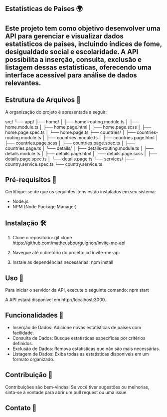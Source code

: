 ## Estatísticas de Países 🌍

## Este projeto tem como objetivo desenvolver uma API para gerenciar e visualizar dados estatísticos de países, incluindo índices de fome, desigualdade social e escolaridade. A API possibilita a inserção, consulta, exclusão e listagem dessas estatísticas, oferecendo uma interface acessível para análise de dados relevantes.

## Estrutura de Arquivos 📄

A organização do projeto é apresentada a seguir:

src/
└── app/
    ├── home/
    │   ├── home-routing.module.ts
    │   ├── home.module.ts
    │   ├── home.page.html
    │   ├── home.page.scss
    │   ├── home.page.spec.ts
    │   └── home.page.ts
    ├── countries/
    │   ├── countries-routing.module.ts
    │   ├── countries.module.ts
    │   ├── countries.page.html
    │   ├── countries.page.scss
    │   ├── countries.page.spec.ts
    │   ├── countries.page.ts
    │   └── details/
    │       ├── details-routing.module.ts
    │       ├── details.module.ts
    │       ├── details.page.html
    │       ├── details.page.scss
    │       ├── details.page.spec.ts
    │       └── details.page.ts
    └── services/
        ├── country.service.spec.ts
        └── country.service.ts

## Pré-requisitos 🔧

Certifique-se de que os seguintes itens estão instalados em seu sistema:

- Node.js
- NPM (Node Package Manager) 

## Instalação 🛠

1. Clone o repositório:
   git clone https://github.com/matheusbourguignon/invite-me-api

2. Navegue até o diretório do projeto:
   cd invite-me-api

3. Instale as dependências necessárias:
   npm install

## Uso 🚀

Para iniciar o servidor da API, execute o seguinte comando:
   npm start

A API estará disponível em http://localhost:3000.

## Funcionalidades 🌟

- Inserção de Dados: Adicione novas estatísticas de países com facilidade.
- Consulta de Dados: Busque estatísticas específicas por critérios definidos.
- Exclusão de Dados: Remova estatísticas que não são mais necessárias.
- Listagem de Dados: Exiba todas as estatísticas disponíveis em um formato organizado.

## Contribuição 🤝

Contribuições são bem-vindas! Se você tiver sugestões ou melhorias, sinta-se à vontade para abrir um pull request ou uma issue.

## Contato 📧